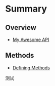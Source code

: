 # Summary

## Overview

* [My Awesome API](README.md)

## Methods

* [Defining Methods](methods.md)

测试